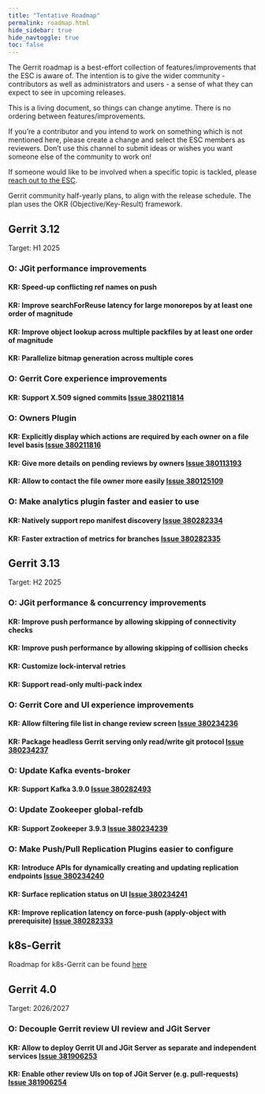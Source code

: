 ```yaml
---
title: "Tentative Roadmap"
permalink: roadmap.html
hide_sidebar: true
hide_navtoggle: true
toc: false
---
```


The Gerrit roadmap is a best-effort collection of features/improvements that the ESC is aware of.
The intention is to give the wider community - contributors as well as administrators and users - a
sense of what they can expect to see in upcoming releases.

This is a living document, so things can change anytime. There is no ordering between
features/improvements.

If you’re a contributor and you intend to work on something which is not mentioned here, please
create a change and select the ESC members as reviewers. Don’t use this channel to submit ideas or
wishes you want someone else of the community to work on!

If someone would like to be involved when a specific topic is tackled, please
[reach out to the ESC](https://gerrit-review.googlesource.com/Documentation/dev-roles.html#steering-committee-member).

Gerrit community half-yearly plans, to align with the release schedule.
The plan uses the OKR (Objective/Key-Result) framework.

## Gerrit 3.12
Target: H1 2025

### O: JGit performance improvements

#### KR: Speed-up conflicting ref names on push
#### KR: Improve searchForReuse latency for large monorepos by at least one order of magnitude
#### KR: Improve object lookup across multiple packfiles by at least one order of magnitude
#### KR: Parallelize bitmap generation across multiple cores

### O: Gerrit Core experience improvements

#### KR: Support X.509 signed commits [Issue 380211814](https://issues.gerritcodereview.com/issues/380211814)

### O: Owners Plugin

#### KR: Explicitly display which actions are required by each owner on a file level basis [Issue 380211816](https://issues.gerritcodereview.com/issues/380211816)
#### KR: Give more details on pending reviews by owners [Issue 380113193](https://issues.gerritcodereview.com/issues/380113193)
#### KR: Allow to contact the file owner more easily [Issue 380125109](https://issues.gerritcodereview.com/issues/380125109)

### O: Make analytics plugin faster and easier to use

#### KR: Natively support repo manifest discovery [Issue 380282334](https://issues.gerritcodereview.com/issues/380282334)
#### KR: Faster extraction of metrics for branches [Issue 380282335](https://issues.gerritcodereview.com/issues/380282335)


## Gerrit 3.13
Target: H2 2025

### O: JGit performance & concurrency improvements

#### KR: Improve push performance by allowing skipping of connectivity checks
#### KR: Improve push performance by allowing skipping of collision checks
#### KR: Customize lock-interval retries
#### KR: Support read-only multi-pack index

### O: Gerrit Core and UI experience improvements

#### KR: Allow filtering file list in change review screen [Issue 380234236](https://issues.gerritcodereview.com/issues/380234236)
#### KR: Package headless Gerrit serving only read/write git protocol [Issue 380234237](https://issues.gerritcodereview.com/issues/380234237)

### O: Update Kafka events-broker

#### KR: Support Kafka 3.9.0 [Issue 380282493](https://issues.gerritcodereview.com/issues/380282493)

### O: Update Zookeeper global-refdb

#### KR: Support Zookeeper 3.9.3 [Issue 380234239](https://issues.gerritcodereview.com/issues/380234239)

### O: Make Push/Pull Replication Plugins easier to configure

#### KR: Introduce APIs for dynamically creating and updating replication endpoints [Issue 380234240](https://issues.gerritcodereview.com/issues/380234240)
#### KR: Surface replication status on UI [Issue 380234241](https://issues.gerritcodereview.com/issues/380234241)
#### KR: Improve replication latency on force-push (apply-object with prerequisite) [Issue 380282333](https://issues.gerritcodereview.com/issues/380282333)

## k8s-Gerrit

Roadmap for k8s-Gerrit can be found [here](https://gerrit.googlesource.com/k8s-gerrit/+/refs/heads/master/Documentation/roadmap.md)

## Gerrit 4.0
Target: 2026/2027

### O: Decouple Gerrit review UI review and JGit Server

#### KR: Allow to deploy Gerrit UI and JGit Server as separate and independent services [Issue 381906253](https://issues.gerritcodereview.com/issues/381906253)

#### KR: Enable other review UIs on top of JGit Server (e.g. pull-requests) [Issue 381906254](https://issues.gerritcodereview.com/issues/381906254)
